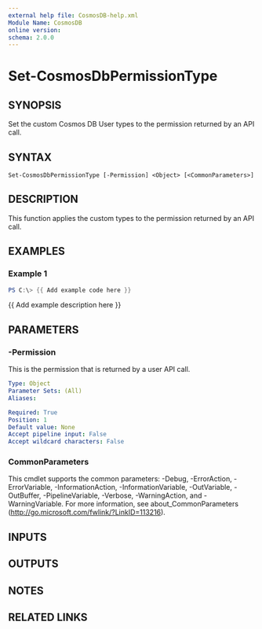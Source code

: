 ```yaml
---
external help file: CosmosDB-help.xml
Module Name: CosmosDB
online version:
schema: 2.0.0
---
```


# Set-CosmosDbPermissionType

## SYNOPSIS
Set the custom Cosmos DB User types to the permission
returned by an API call.

## SYNTAX

```
Set-CosmosDbPermissionType [-Permission] <Object> [<CommonParameters>]
```

## DESCRIPTION
This function applies the custom types to the permission returned
by an API call.

## EXAMPLES

### Example 1
```powershell
PS C:\> {{ Add example code here }}
```

{{ Add example description here }}

## PARAMETERS

### -Permission
This is the permission that is returned by a user API call.

```yaml
Type: Object
Parameter Sets: (All)
Aliases:

Required: True
Position: 1
Default value: None
Accept pipeline input: False
Accept wildcard characters: False
```

### CommonParameters
This cmdlet supports the common parameters: -Debug, -ErrorAction, -ErrorVariable, -InformationAction, -InformationVariable, -OutVariable, -OutBuffer, -PipelineVariable, -Verbose, -WarningAction, and -WarningVariable.
For more information, see about_CommonParameters (http://go.microsoft.com/fwlink/?LinkID=113216).

## INPUTS

## OUTPUTS

## NOTES

## RELATED LINKS
